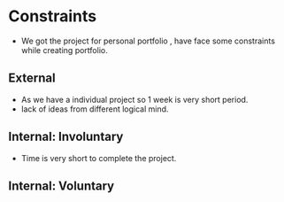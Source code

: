 # Constraints

- We got the project for personal portfolio , have face some constraints while
  creating portfolio.

## External

- As we have a individual project so 1 week is very short period.
- lack of ideas from different logical mind.

## Internal: Involuntary

- Time is very short to complete the project.

## Internal: Voluntary

<!--
  constraints that your team decided on to help scope the project. they may include:
  - coding style & conventions
  - agree on a code review checklist for the project repository
  - the number of hours you want to spend working
  - only using the colors black and white
-->
